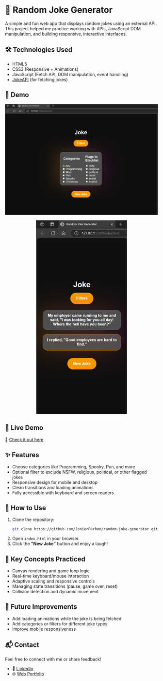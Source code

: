 # 🤣 Random Joke Generator

A simple and fun web app that displays random jokes using an external API. This project helped me practice working with APIs, JavaScript DOM manipulation, and building responsive, interactive interfaces.

## 🛠️ Technologies Used
- HTML5
- CSS3 (Responsive + Animations)
- JavaScript (Fetch API, DOM manipulation, event handling)
- [JokeAPI](https://v2.jokeapi.dev/) (for fetching jokes)

## 📸 Demo

<p align="center"><img src="https://github.com/JonierPachon/Random-Joke-Generator/blob/main/Pc%20Screen.png" alt="My Image" width="700" height="auto" ></p>
<p align="center"><img src="https://github.com/JonierPachon/Random-Joke-Generator/blob/main/Phone-Screen.png" alt="My Image" width="300" height="auto"></p>

## 🚀 Live Demo

🔗 [Check it out here](https://bejewelled-tanuki-22670a.netlify.app/)

## ✨ Features

- Choose categories like Programming, Spooky, Pun, and more
- Optional filter to exclude NSFW, religious, political, or other flagged jokes
- Responsive design for mobile and desktop
- Clean transitions and loading animations
- Fully accessible with keyboard and screen readers
  
## 📂 How to Use

1. Clone the repository:
   ```bash
   git clone https://github.com/JonierPachon/random-joke-generator.git
2. Open ```index.html``` in your browser.
3. Click the **"New Joke"** button and enjoy a laugh!

## 🧠 Key Concepts Practiced
- Canvas rendering and game loop logic
- Real-time keyboard/mouse interaction
- Adaptive scaling and responsive controls
- Managing state transitions (pause, game over, reset)
- Collision detection and dynamic movement

## 🎯 Future Improvements
- Add loading animations while the joke is being fetched
- Add categories or filters for different joke types
- Improve mobile responsiveness

## 📬 Contact
Feel free to connect with me or share feedback!
- 💼 [LinkedIn](https://www.linkedin.com/in/jonier-elian-pachon-delgado-8211841ba/)
- 🌐 [Web Portfolio](https://funny-rabanadas-625f53.netlify.app/)
